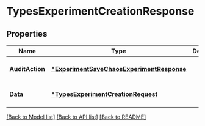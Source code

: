 # TypesExperimentCreationResponse

## Properties
Name | Type | Description | Notes
------------ | ------------- | ------------- | -------------
**AuditAction** | [***ExperimentSaveChaosExperimentResponse**](experiment.SaveChaosExperimentResponse.md) |  | [optional] [default to null]
**Data** | [***TypesExperimentCreationRequest**](types.ExperimentCreationRequest.md) |  | [optional] [default to null]

[[Back to Model list]](../README.md#documentation-for-models) [[Back to API list]](../README.md#documentation-for-api-endpoints) [[Back to README]](../README.md)

